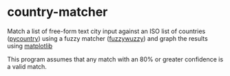 # country-matcher
Match a list of free-form text city input against an ISO list of countries ([pycountry](https://pypi.org/project/pycountry/)) using a fuzzy matcher ([fuzzywuzzy](https://github.com/seatgeek/fuzzywuzzy)) and graph the results using [matplotlib](https://github.com/matplotlib/matplotlib)

This program assumes that any match with an 80% or greater confidence is a valid match.
